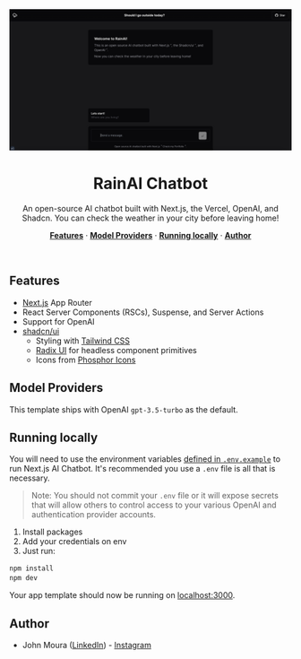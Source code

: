 <a>
  <img alt="Next.js 14 and App Router-ready AI chatbot." src="./public/image.png">
  <h1 align="center">RainAI Chatbot</h1>
</a>

<p align="center">
  An open-source AI chatbot built with Next.js, the Vercel, OpenAI, and Shadcn. You can check the weather in your city before leaving home!
</p>

<p align="center">
  <a href="#features"><strong>Features</strong></a> ·
  <a href="#model-providers"><strong>Model Providers</strong></a> ·
  <a href="#running-locally"><strong>Running locally</strong></a> ·
  <a href="#authors"><strong>Author</strong></a>
</p>
<br/>

## Features

- [Next.js](https://nextjs.org) App Router
- React Server Components (RSCs), Suspense, and Server Actions
- Support for OpenAI
- [shadcn/ui](https://ui.shadcn.com)
  - Styling with [Tailwind CSS](https://tailwindcss.com)
  - [Radix UI](https://radix-ui.com) for headless component primitives
  - Icons from [Phosphor Icons](https://phosphoricons.com)

## Model Providers

This template ships with OpenAI `gpt-3.5-turbo` as the default.

## Running locally

You will need to use the environment variables [defined in `.env.example`](.env.example) to run Next.js AI Chatbot. It's recommended you use a `.env` file is all that is necessary.

> Note: You should not commit your `.env` file or it will expose secrets that will allow others to control access to your various OpenAI and authentication provider accounts.

1. Install packages
2. Add your credentials on env
3. Just run:

```bash
npm install
npm dev
```

Your app template should now be running on [localhost:3000](http://localhost:3000/).

## Author

- John Moura ([LinkedIn](https://www.linkedin.com/in/jovimoura10/)) - [Instagram](https://www.instagram.com/ojohndev/)
